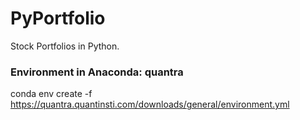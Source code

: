 # PyPortfolio
Stock Portfolios in Python.


### Environment in Anaconda: quantra
conda env create -f https://quantra.quantinsti.com/downloads/general/environment.yml
